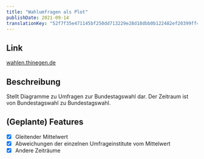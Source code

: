 ```yaml
---
title: "Wahlumfragen als Plot"
publishDate: 2021-09-14
translationKey: "52f7f35e471145bf250dd713229e28d18dbb0b122482ef20399ff499cce9d1f5"
---
```


## Link

[wahlen.thinegen.de](https://wahlen.thinegen.de)

## Beschreibung

Stellt Diagramme zu Umfragen zur Bundestagswahl dar. Der Zeitraum ist von Bundestagswahl zu Bundestagswahl.

## (Geplante) Features

- [X] Gleitender Mittelwert
- [X] Abweichungen der einzelnen Umfrageinstitute vom Mittelwert
- [X] Andere Zeiträume

